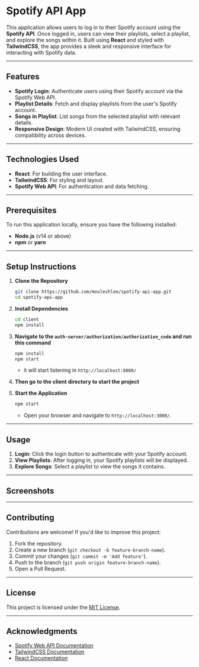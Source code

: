 # Spotify API App

This application allows users to log in to their Spotify account using the **Spotify API**. Once logged in, users can view their playlists, select a playlist, and explore the songs within it. Built using **React** and styled with **TailwindCSS**, the app provides a sleek and responsive interface for interacting with Spotify data.

---

## Features

- **Spotify Login**: Authenticate users using their Spotify account via the Spotify Web API.
- **Playlist Details**: Fetch and display playlists from the user's Spotify account.
- **Songs in Playlist**: List songs from the selected playlist with relevant details.
- **Responsive Design**: Modern UI created with TailwindCSS, ensuring compatibility across devices.

---

## Technologies Used

- **React**: For building the user interface.
- **TailwindCSS**: For styling and layout.
- **Spotify Web API**: For authentication and data fetching.

---

## Prerequisites

To run this application locally, ensure you have the following installed:

- **Node.js** (v14 or above)
- **npm** or **yarn**

---

## Setup Instructions

1. **Clone the Repository**
   ```bash
   git clone https://github.com/mouleshleo/spotify-api-app.git
   cd spotify-api-app
   ``` 

2. **Install Dependencies**
   ```bash
   cd client
   npm install
   ```

3. **Navigate to the `auth-server/authorization/authorization_code` and run this command**
   ```bash
   npm install
   npm start
   ```
   - it will start listening in `http://localhost:8888/`

4. **Then go to the client directory to start the project**


5. **Start the Application**
   ```bash
   npm start
   ```
   - Open your browser and navigate to `http://localhost:3000/`.

---

## Usage

1. **Login**: Click the login button to authenticate with your Spotify account.
2. **View Playlists**: After logging in, your Spotify playlists will be displayed.
3. **Explore Songs**: Select a playlist to view the songs it contains.

---

## Screenshots



---


## Contributing

Contributions are welcome! If you'd like to improve this project:

1. Fork the repository.
2. Create a new branch (`git checkout -b feature-branch-name`).
3. Commit your changes (`git commit -m 'Add feature'`).
4. Push to the branch (`git push origin feature-branch-name`).
5. Open a Pull Request.

---

## License

This project is licensed under the [MIT License](LICENSE).

---

## Acknowledgments

- [Spotify Web API Documentation](https://developer.spotify.com/documentation/web-api/)
- [TailwindCSS Documentation](https://tailwindcss.com/docs)
- [React Documentation](https://reactjs.org/docs/getting-started.html)


